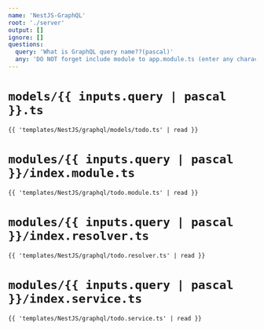 ```yaml
---
name: 'NestJS-GraphQL'
root: './server'
output: []
ignore: []
questions:
  query: 'What is GraphQL query name??(pascal)'
  any: 'DO NOT forget include module to app.module.ts (enter any character and press enter)'
---
```


# `models/{{ inputs.query | pascal }}.ts`
```tsx
{{ 'templates/NestJS/graphql/models/todo.ts' | read }}
```

# `modules/{{ inputs.query | pascal }}/index.module.ts`
```tsx
{{ 'templates/NestJS/graphql/todo.module.ts' | read }}
```

# `modules/{{ inputs.query | pascal }}/index.resolver.ts`
```tsx
{{ 'templates/NestJS/graphql/todo.resolver.ts' | read }}
```

<!-- # `{{ inputs.query }}/index.resolver.spec.ts`
```tsx
{{ 'templates/NestJS/graphql/todo.resolver.spec.ts' | read }}
``` -->

# `modules/{{ inputs.query | pascal }}/index.service.ts`
```tsx
{{ 'templates/NestJS/graphql/todo.service.ts' | read }}
```

<!-- # `{{ inputs.query }}/index.service.spec.ts`
```tsx
{{ 'templates/NestJS/graphql/todo.service.spec.ts' | read }}
``` -->
